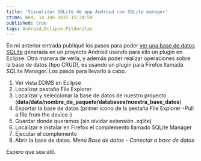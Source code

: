 ```yaml
---
title: 'Visualizar SQLite de app Android con SQLite manager'
ctime: Wed, 14 Jan 2015 15:34:59
published: true
tags: Android,Eclipse,Pildoritas
---
```


En mi anterior entrada publiqué los pasos para poder [ver una base de datos SQLite](http://ivanalbizu.eu/visualizar-sqlite-de-app-android-con-eclipse/ "Ver estructura de base de datos SQLite en Eclipse") generada en un proyecto Android usando para ello un plugin en Eclipse. Otra manera de verla, y además poder realizar operaciones sobre la base de datos (tipo CRUD), es usando un plugin para Firefox llamada SQLite Manager. Los pasos para llevarlo a cabo.

1.  Ver vista DDMS en Eclipse
2.  Localizar pestaña File Explorer
3.  Localizar y seleccionar la base de datos de nuestro proyecto (**data/data/nombre\_de\_paquete/databases/nuestra\_base\_datos**)
4.  Exportar la base de datos (primer icono de la pestaña File Explorer -Pull a file from the device-)
5.  Guardar donde queramos (sin olvidar extensión .sqlite)
6.  Localizar e instalar en Firefox el complemento llamado SQLite Manager
7.  Ejecutar el complemento
8.  Abrir la base de datos. _Menú Base de datos - Conectar a base de datos_

Espero que sea útil.